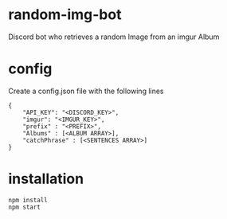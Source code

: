 # random-img-bot
Discord bot who retrieves a random Image from an imgur Album

# config
Create a config.json file with the following lines
```
{ 
    "API_KEY": "<DISCORD_KEY>",
    "imgur": "<IMGUR_KEY>",
    "prefix" : "<PREFIX>",
    "Albums" : [<ALBUM ARRAY>],
    "catchPhrase" : [<SENTENCES ARRAY>]
}
```

# installation
```
npm install
npm start
```
